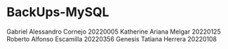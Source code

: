 # BackUps-MySQL

Gabriel Alessandro Cornejo 20220005
Katherine Ariana Melgar 20220125
Roberto Alfonso Escamilla 20220356
Genesis Tatiana Herrera 20220108
